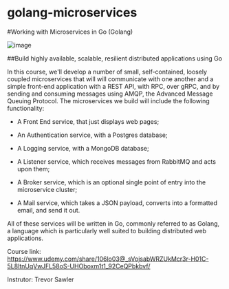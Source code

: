 # golang-microservices

#Working with Microservices in Go (Golang)

![image](https://user-images.githubusercontent.com/19686147/220139135-a142b3d3-b710-4ab5-85bd-33b222f47ae0.png)

##Build highly available, scalable, resilient distributed applications using Go

In this course, we'll develop a number of small, self-contained, loosely coupled microservices that will will communicate with one another and a simple front-end application with a REST API, with RPC, over gRPC, and by sending and consuming messages using AMQP, the Advanced Message Queuing Protocol. The microservices we build will include the following functionality:

 - A Front End service, that just displays web pages;

 - An Authentication service, with a Postgres database;

 - A Logging service, with a MongoDB database;

 - A Listener service, which receives messages from RabbitMQ and acts upon them;

 - A Broker service, which is an optional single point of entry into the microservice cluster;

 - A Mail service, which takes a JSON payload, converts into a formatted email, and send it out.

All of these services will be written in Go, commonly referred to as Golang, a language which is particularly well suited to building distributed web applications.

Course link: https://www.udemy.com/share/106lo03@_sVojsabWRZUkMcr3r-H01C-5L8ltnUqVwJFL58oS-UHOboxm1t1_92CeQPbkbvf/

Instrutor: Trevor Sawler
